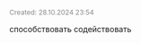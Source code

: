 <span style="font-size:12px; color:#888888;">Created: 28.10.2024 23:54</span>

способствовать
содействовать
